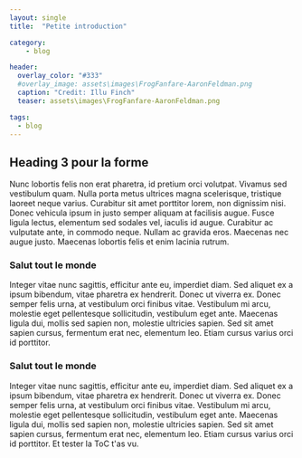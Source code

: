 ```yaml
---
layout: single
title:  "Petite introduction"

category: 
    - blog

header:
  overlay_color: "#333"
  #overlay_image: assets\images\FrogFanfare-AaronFeldman.png
  caption: "Credit: Illu Finch"
  teaser: assets\images\FrogFanfare-AaronFeldman.png

tags:
  - blog
---
```


## Heading 3 pour la forme

Nunc lobortis felis non erat pharetra, id pretium orci volutpat. Vivamus sed vestibulum quam. Nulla porta metus ultrices magna scelerisque, tristique laoreet neque varius. Curabitur sit amet porttitor lorem, non dignissim nisi. Donec vehicula ipsum in justo semper aliquam at facilisis augue. Fusce ligula lectus, elementum sed sodales vel, iaculis id augue. Curabitur ac vulputate ante, in commodo neque. Nullam ac gravida eros. Maecenas nec augue justo. Maecenas lobortis felis et enim lacinia rutrum.

### Salut tout le monde

Integer vitae nunc sagittis, efficitur ante eu, imperdiet diam. Sed aliquet ex a ipsum bibendum, vitae pharetra ex hendrerit. Donec ut viverra ex. Donec semper felis urna, at vestibulum orci finibus vitae. Vestibulum mi arcu, molestie eget pellentesque sollicitudin, vestibulum eget ante. Maecenas ligula dui, mollis sed sapien non, molestie ultricies sapien. Sed sit amet sapien cursus, fermentum erat nec, elementum leo. Etiam cursus varius orci id porttitor.

### Salut tout le monde

Integer vitae nunc sagittis, efficitur ante eu, imperdiet diam. Sed aliquet ex a ipsum bibendum, vitae pharetra ex hendrerit. Donec ut viverra ex. Donec semper felis urna, at vestibulum orci finibus vitae. Vestibulum mi arcu, molestie eget pellentesque sollicitudin, vestibulum eget ante. Maecenas ligula dui, mollis sed sapien non, molestie ultricies sapien. Sed sit amet sapien cursus, fermentum erat nec, elementum leo. Etiam cursus varius orci id porttitor.
Et tester la ToC t'as vu.